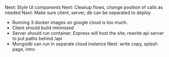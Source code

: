 Next: Style UI components
Next: Cleanup flows, change position of calls as needed
Next: Make sure client, server, db can be separated to deploy

- Running 3 docker images on google cloud is too much.
- Client should build minimized
- Server should run container. Express will host the site, rewrite api server to put paths behind /api
- Mongodb can run in separate cloud instance
  Next: write copy, splash page, intro
